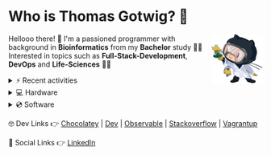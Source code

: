 # Who is Thomas Gotwig? 🤔

<img src="assets/octocat.webp" width="20%" align="right">

Hellooo there! 👋 I'm a passioned programmer with background in **Bioinformatics** from my **Bachelor** study 👨‍🎓 Interested in topics such as **Full-Stack-Development**, **DevOps** and **Life-Sciences** 🧑‍💻

<details>
  <summary>⚡️ Recent activities</summary>
  
  <!--START_SECTION:activity-->
1. 🎉 Merged PR [#1](https://github.com/tgotwig/images/pull/1) in [tgotwig/images](https://github.com/tgotwig/images)
2. 🎉 Merged PR [#2](https://github.com/tgotwig/images/pull/2) in [tgotwig/images](https://github.com/tgotwig/images)
3. 🎉 Merged PR [#3](https://github.com/tgotwig/images/pull/3) in [tgotwig/images](https://github.com/tgotwig/images)
4. 🎉 Merged PR [#4](https://github.com/tgotwig/images/pull/4) in [tgotwig/images](https://github.com/tgotwig/images)
5. 🔒 Closed issue [#35](https://github.com/tgotwig/vidmerger/issues/35) in [tgotwig/vidmerger](https://github.com/tgotwig/vidmerger)
  <!--END_SECTION:activity-->
</details>

<details>
  <summary>💻 Hardware</summary>
  
  - [💻 MacBook Air (M1, 2020)](https://support.apple.com/kb/SP825?locale=en_GB&viewlocale=en_US)
  - [📺 Apple Studio Display](https://www.apple.com/studio-display/specs)
  - [⌨️ Apple Magic Keyboard (US)](https://support.apple.com/kb/SP734?viewlocale=en_US&locale=en_US)
  - [🏗️ Flexispot standing converter](https://www.amazon.de/gp/product/B073CQ3LGB/ref=ppx_yo_dt_b_asin_title_o03_s00?ie=UTF8&psc=1)
</details>

<details>
  <summary>💿 Software</summary>

  - MacOS
  - Paste
  - Safari
  - DeepL
  - ForkLift
  - Obsidian
  - ChatGPT
  - GitKraken
  - Luminar AI
  - Warp Terminal
  - Microsoft To Do
  - Visual Studio Code
  - Affinity Photo & Designer
  - Parallels Desktop & Toolbox
</details>

🤓 Dev Links 👉 [Chocolatey](https://community.chocolatey.org/profiles/tgotwig) | [Dev](https://dev.to/tgotwig) | [Observable](https://observablehq.com/@tgotwig?tab=profile) | [Stackoverflow](https://stackoverflow.com/users/6244047/thomas-gotwig?tab=profile) | [Vagrantup](https://app.vagrantup.com/tomisia)

🍻 Social Links 👉 [LinkedIn](https://www.linkedin.com/in/tgotwig)

